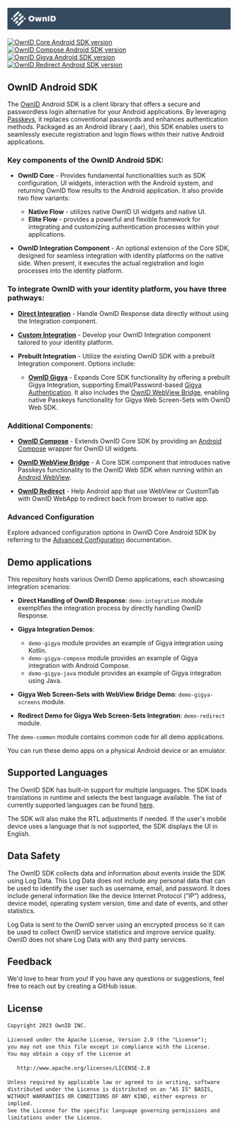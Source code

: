 ![logo](docs/logo.svg)
<br>
<br>
[![OwnID Core Android SDK version](https://img.shields.io/maven-central/v/com.ownid.android-sdk/core?label=Core%20Android%20SDK)](https://search.maven.org/artifact/com.ownid.android-sdk/core) [![OwnID Compose Android SDK version](https://img.shields.io/maven-central/v/com.ownid.android-sdk/compose?label=Compose%20Android%20SDK)](https://search.maven.org/artifact/com.ownid.android-sdk/compose) [![OwnID Gigya Android SDK version](https://img.shields.io/maven-central/v/com.ownid.android-sdk/gigya?label=Gigya%20Android%20SDK)](https://search.maven.org/artifact/com.ownid.android-sdk/gigya) [![OwnID Redirect Android SDK version](https://img.shields.io/maven-central/v/com.ownid.android-sdk/redirect?label=Redirect%20Android%20SDK)](https://search.maven.org/artifact/com.ownid.android-sdk/redirect)

## OwnID Android SDK

The [OwnID](https://www.ownid.com/) Android SDK is a client library that offers a secure and passwordless login alternative for your Android applications. By leveraging [Passkeys](https://www.passkeys.com/), it replaces conventional passwords and enhances authentication methods. Packaged as an Android library (.aar), this SDK enables users to seamlessly execute registration and login flows within their native Android applications.

### Key components of the OwnID Android SDK:

- **OwnID Core** - Provides fundamental functionalities such as SDK configuration, UI widgets, interaction with the Android system, and returning OwnID flow results to the Android application. It also provide two flow variants:
   + **Native Flow** - utilizes native OwnID UI widgets and native UI.
   + **Elite Flow** - provides a powerful and flexible framework for integrating and customizing authentication processes within your applications.

- **OwnID Integration Component** - An optional extension of the Core SDK, designed for seamless integration with identity platforms on the native side. When present, it executes the actual registration and login processes into the identity platform.

### To integrate OwnID with your identity platform, you have three pathways:

- **[Direct Integration](docs/sdk-direct-integration.md)** - Handle OwnID Response data directly without using the Integration component.

- **[Custom Integration](docs/sdk-custom-integration.md)** - Develop your OwnID Integration component tailored to your identity platform.

- **Prebuilt Integration** - Utilize the existing OwnID SDK with a prebuilt Integration component. Options include:

   - **[OwnID Gigya](docs/sdk-gigya.md)** - Expands Core SDK functionality by offering a prebuilt Gigya Integration, supporting Email/Password-based [Gigya Authentication](https://github.com/SAP/gigya-android-sdk). It also includes the [OwnID WebView Bridge](docs/sdk-webbridge.md), enabling native Passkeys functionality for Gigya Web Screen-Sets with OwnID Web SDK.

### Additional Components:

- **[OwnID Compose](docs/sdk-compose.md)** - Extends OwnID Core SDK by providing an [Android Compose](https://developer.android.com/jetpack/compose) wrapper for OwnID UI widgets.

- **[OwnID WebView Bridge](docs/sdk-webbridge.md)** - A Core SDK component that introduces native Passkeys functionality to the OwnID Web SDK when running within an [Android WebView](https://developer.android.com/reference/android/webkit/WebView).

- **[OwnID Redirect](docs/sdk-redirect.md)** - Help Android app that use WebView or CustomTab with OwnID WebApp to redirect back from browser to native app.

### Advanced Configuration

Explore advanced configuration options in OwnID Core Android SDK by referring to the [Advanced Configuration](docs/sdk-advanced-configuration.md) documentation.

## Demo applications

This repository hosts various OwnID Demo applications, each showcasing integration scenarios:

- **Direct Handling of OwnID Response**: `demo-integration` module exemplifies the integration process by directly handling OwnID Response.

- **Gigya Integration Demos**:

   - `demo-gigya` module provides an example of Gigya integration using Kotlin.
   - `demo-gigya-compose` module provides an example  of Gigya integration with Android Compose.
   - `demo-gigya-java` module provides an example of Gigya integration using Java.

- **Gigya Web Screen-Sets with WebView Bridge Demo**: `demo-gigya-screens` module.

- **Redirect Demo for Gigya Web Screen-Sets Integration**: `demo-redirect` module.

The `demo-common` module contains common code for all demo applications.

You can run these demo apps on a physical Android device or an emulator.

## Supported Languages

The OwnID SDK has built-in support for multiple languages. The SDK loads translations in runtime and selects the best language available. The list of currently supported languages can be found [here](https://i18n.prod.ownid.com/langs.json).

The SDK will also make the RTL adjustments if needed. If the user's mobile device uses a language that is not supported, the SDK displays the UI in English.

## Data Safety

The OwnID SDK collects data and information about events inside the SDK using Log Data. This Log Data does not include any personal data that can be used to identify the user such as username, email, and password. It does include general information like the device Internet Protocol (“IP”) address, device model, operating system version, time and date of events, and other statistics.

Log Data is sent to the OwnID server using an encrypted process so it can be used to collect OwnID service statistics and improve service quality. OwnID does not share Log Data with any third party services.

## Feedback

We'd love to hear from you! If you have any questions or suggestions, feel free to reach out by creating a GitHub issue.

## License

```
Copyright 2023 OwnID INC.

Licensed under the Apache License, Version 2.0 (the "License");
you may not use this file except in compliance with the License.
You may obtain a copy of the License at

   http://www.apache.org/licenses/LICENSE-2.0

Unless required by applicable law or agreed to in writing, software
distributed under the License is distributed on an "AS IS" BASIS,
WITHOUT WARRANTIES OR CONDITIONS OF ANY KIND, either express or implied.
See the License for the specific language governing permissions and
limitations under the License.
```